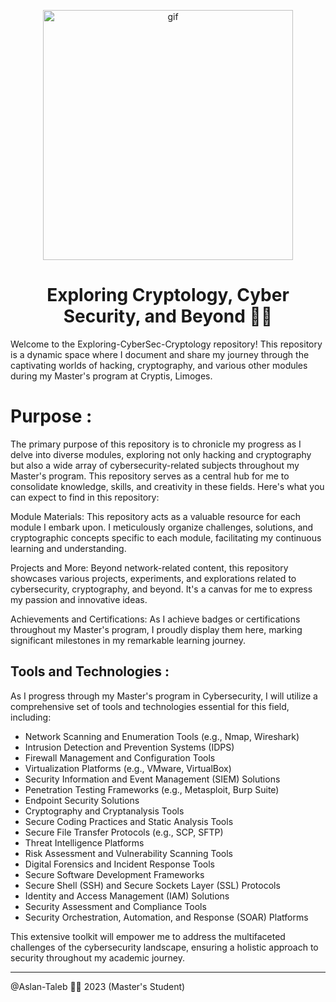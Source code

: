 <p align="center">
<img width="400" src="https://media.giphy.com/media/KmHueA88mFABT9GkkR/giphy.gif" align="center" alt="gif" />
<h1 align="center">Exploring Cryptology, Cyber Security, and Beyond 🐱‍💻 
</h1>
</p>

Welcome to the Exploring-CyberSec-Cryptology repository! This repository is a dynamic space where I document and share my journey through the captivating worlds of hacking, cryptography, and various other modules during my Master's program at Cryptis, Limoges.

# Purpose : 

The primary purpose of this repository is to chronicle my progress as I delve into diverse modules, exploring not only hacking and cryptography but also a wide array of cybersecurity-related subjects throughout my Master's program. This repository serves as a central hub for me to consolidate knowledge, skills, and creativity in these fields. Here's what you can expect to find in this repository:

Module Materials: This repository acts as a valuable resource for each module I embark upon. I meticulously organize challenges, solutions, and cryptographic concepts specific to each module, facilitating my continuous learning and understanding.

Projects and More: Beyond network-related content, this repository showcases various projects, experiments, and explorations related to cybersecurity, cryptography, and beyond. It's a canvas for me to express my passion and innovative ideas.

Achievements and Certifications: As I achieve badges or certifications throughout my Master's program, I proudly display them here, marking significant milestones in my remarkable learning journey.

## Tools and Technologies : 
As I progress through my Master's program in Cybersecurity, I will utilize a comprehensive set of tools and technologies essential for this field, including:

- Network Scanning and Enumeration Tools (e.g., Nmap, Wireshark)
- Intrusion Detection and Prevention Systems (IDPS)
- Firewall Management and Configuration Tools
- Virtualization Platforms (e.g., VMware, VirtualBox)
- Security Information and Event Management (SIEM) Solutions
- Penetration Testing Frameworks (e.g., Metasploit, Burp Suite)
- Endpoint Security Solutions
- Cryptography and Cryptanalysis Tools
- Secure Coding Practices and Static Analysis Tools
- Secure File Transfer Protocols (e.g., SCP, SFTP)
- Threat Intelligence Platforms
- Risk Assessment and Vulnerability Scanning Tools
- Digital Forensics and Incident Response Tools
- Secure Software Development Frameworks
- Secure Shell (SSH) and Secure Sockets Layer (SSL) Protocols
- Identity and Access Management (IAM) Solutions
- Security Assessment and Compliance Tools
- Security Orchestration, Automation, and Response (SOAR) Platforms

This extensive toolkit will empower me to address the multifaceted challenges of the cybersecurity landscape, ensuring a holistic approach to security throughout my academic journey.

---

@Aslan-Taleb 🐱‍💻 2023 (Master's Student)
